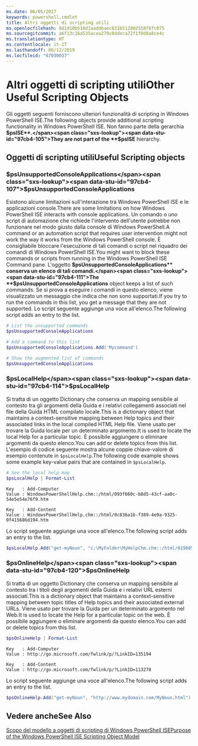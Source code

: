 ```yaml
---
ms.date: 06/05/2017
keywords: powershell,cmdlet
title: Altri oggetti di scripting utili
ms.openlocfilehash: 8d1d10b518d1aadd6aec831b512802558f8fc075
ms.sourcegitcommit: a6f13c16a535acea279c0ddeca72f1f0d8a8ce4c
ms.translationtype: HT
ms.contentlocale: it-IT
ms.lasthandoff: 06/12/2019
ms.locfileid: "67030037"
---
```

# <a name="other-useful-scripting-objects"></a><span data-ttu-id="97cb4-103">Altri oggetti di scripting utili</span><span class="sxs-lookup"><span data-stu-id="97cb4-103">Other Useful Scripting Objects</span></span>

<span data-ttu-id="97cb4-104">Gli oggetti seguenti forniscono ulteriori funzionalità di scripting in Windows PowerShell ISE.</span><span class="sxs-lookup"><span data-stu-id="97cb4-104">The following objects provide additional scripting functionality in Windows PowerShell ISE.</span></span> <span data-ttu-id="97cb4-105">Non fanno parte della gerarchia **$psISE**.</span><span class="sxs-lookup"><span data-stu-id="97cb4-105">They are not part of the **$psISE** hierarchy.</span></span>

## <a name="useful-scripting-objects"></a><span data-ttu-id="97cb4-106">Oggetti di scripting utili</span><span class="sxs-lookup"><span data-stu-id="97cb4-106">Useful Scripting objects</span></span>

### <a name="psunsupportedconsoleapplications"></a><span data-ttu-id="97cb4-107">$psUnsupportedConsoleApplications</span><span class="sxs-lookup"><span data-stu-id="97cb4-107">$psUnsupportedConsoleApplications</span></span>

<span data-ttu-id="97cb4-108">Esistono alcune limitazioni sull'interazione tra Windows PowerShell ISE e le applicazioni console.</span><span class="sxs-lookup"><span data-stu-id="97cb4-108">There are some limitations on how Windows PowerShell ISE interacts with console applications.</span></span> <span data-ttu-id="97cb4-109">Un comando o uno script di automazione che richiede l'intervento dell'utente potrebbe non funzionare nel modo giusto dalla console di Windows PowerShell.</span><span class="sxs-lookup"><span data-stu-id="97cb4-109">A command or an automation script that requires user intervention might not work the way it works from the Windows PowerShell console.</span></span> <span data-ttu-id="97cb4-110">È consigliabile bloccare l'esecuzione di tali comandi o script nel riquadro dei comandi di Windows PowerShell ISE.</span><span class="sxs-lookup"><span data-stu-id="97cb4-110">You might want to block these commands or scripts from running in the Windows PowerShell ISE Command pane.</span></span> <span data-ttu-id="97cb4-111">L'oggetto **$psUnsupportedConsoleApplications** conserva un elenco di tali comandi.</span><span class="sxs-lookup"><span data-stu-id="97cb4-111">The **$psUnsupportedConsoleApplications** object keeps a list of such commands.</span></span> <span data-ttu-id="97cb4-112">Se si prova a eseguire i comandi in questo elenco, viene visualizzato un messaggio che indica che non sono supportati.</span><span class="sxs-lookup"><span data-stu-id="97cb4-112">If you try to run the commands in this list, you get a message that they are not supported.</span></span> <span data-ttu-id="97cb4-113">Lo script seguente aggiunge una voce all'elenco.</span><span class="sxs-lookup"><span data-stu-id="97cb4-113">The following script adds an entry to the list.</span></span>

```powershell
# List the unsupported commands
$psUnsupportedConsoleApplications

# Add a command to this list
$psUnsupportedConsoleApplications.Add('Mycommand')

# Show the augmented list of commands
$psUnsupportedConsoleApplications
```

### <a name="pslocalhelp"></a><span data-ttu-id="97cb4-114">$psLocalHelp</span><span class="sxs-lookup"><span data-stu-id="97cb4-114">$psLocalHelp</span></span>

<span data-ttu-id="97cb4-115">Si tratta di un oggetto Dictionary che conserva un mapping sensibile al contesto tra gli argomenti della Guida e i relativi collegamenti associati nel file della Guida HTML compilato locale.</span><span class="sxs-lookup"><span data-stu-id="97cb4-115">This is a dictionary object that maintains a context-sensitive mapping between Help topics and their associated links in the local compiled HTML Help file.</span></span> <span data-ttu-id="97cb4-116">Viene usato per trovare la Guida locale per un determinato argomento.</span><span class="sxs-lookup"><span data-stu-id="97cb4-116">It is used to locate the local Help for a particular topic.</span></span> <span data-ttu-id="97cb4-117">È possibile aggiungere o eliminare argomenti da questo elenco.</span><span class="sxs-lookup"><span data-stu-id="97cb4-117">You can add or delete topics from this list.</span></span> <span data-ttu-id="97cb4-118">L'esempio di codice seguente mostra alcune coppie chiave-valore di esempio contenute in `$psLocalHelp`.</span><span class="sxs-lookup"><span data-stu-id="97cb4-118">The following code example shows some example key-value pairs that are contained in `$psLocalHelp`.</span></span>

```powershell
# See the local help map
$psLocalHelp | Format-List
```

```output
Key   : Add-Computer
Value : WindowsPowerShellHelp.chm::/html/093f660c-b8d5-43cf-aa0c-54e5e54e76f9.htm

Key   : Add-Content
Value : WindowsPowerShellHelp.chm::/html/0c836a1b-f389-4e9a-9325-0f415686d194.htm
```

<span data-ttu-id="97cb4-119">Lo script seguente aggiunge una voce all'elenco.</span><span class="sxs-lookup"><span data-stu-id="97cb4-119">The following script adds an entry to the list.</span></span>

```powershell
$psLocalHelp.Add("get-myNoun", "c:\MyFolder\MyHelpChm.chm::/html/0198854a-1298-57ae-aa0c-87b5e5a84712.htm")
```

### <a name="psonlinehelp"></a><span data-ttu-id="97cb4-120">$psOnlineHelp</span><span class="sxs-lookup"><span data-stu-id="97cb4-120">$psOnlineHelp</span></span>

<span data-ttu-id="97cb4-121">Si tratta di un oggetto Dictionary che conserva un mapping sensibile al contesto tra i titoli degli argomenti della Guida e i relativi URL esterni associati.</span><span class="sxs-lookup"><span data-stu-id="97cb4-121">This is a dictionary object that maintains a context-sensitive mapping between topic titles of Help topics and their associated external URLs.</span></span> <span data-ttu-id="97cb4-122">Viene usato per trovare la Guida per un determinato argomento nel Web.</span><span class="sxs-lookup"><span data-stu-id="97cb4-122">It is used to locate the Help for a particular topic on the web.</span></span> <span data-ttu-id="97cb4-123">È possibile aggiungere o eliminare argomenti da questo elenco.</span><span class="sxs-lookup"><span data-stu-id="97cb4-123">You can add or delete topics from this list.</span></span>

```powershell
$psOnlineHelp | Format-List
```

```output
Key   : Add-Computer
Value : http://go.microsoft.com/fwlink/p/?LinkID=135194

Key   : Add-Content
Value : http://go.microsoft.com/fwlink/p/?LinkID=113278
```

<span data-ttu-id="97cb4-124">Lo script seguente aggiunge una voce all'elenco.</span><span class="sxs-lookup"><span data-stu-id="97cb4-124">The following script adds an entry to the list.</span></span>

```powershell
$psOnlineHelp.Add("get-myNoun", "http://www.mydomain.com/MyNoun.html")
```

## <a name="see-also"></a><span data-ttu-id="97cb4-125">Vedere anche</span><span class="sxs-lookup"><span data-stu-id="97cb4-125">See Also</span></span>

[<span data-ttu-id="97cb4-126">Scopo del modello a oggetti di scripting di Windows PowerShell ISE</span><span class="sxs-lookup"><span data-stu-id="97cb4-126">Purpose of the Windows PowerShell ISE Scripting Object Model</span></span>](../components/ise/object-model/Purpose-of-the-Windows-PowerShell-ISE-Scripting-Object-Model.md)
